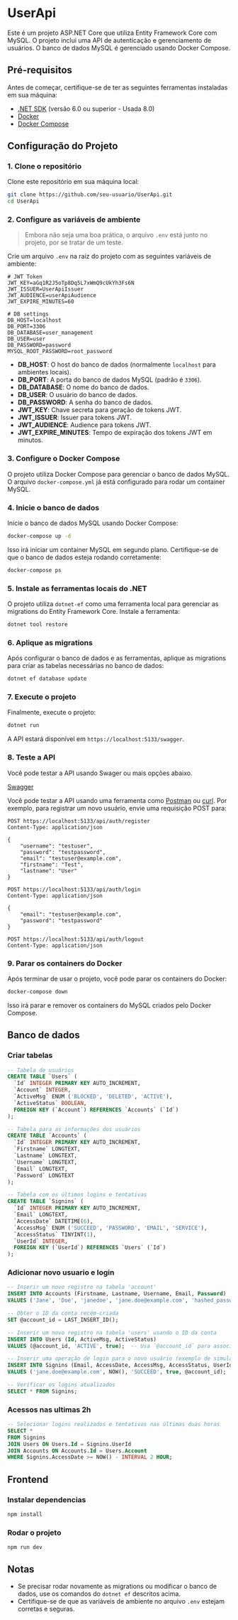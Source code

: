 # UserApi

Este é um projeto ASP.NET Core que utiliza Entity Framework Core com MySQL. O projeto inclui uma API de autenticação e gerenciamento de usuários. O banco de dados MySQL é gerenciado usando Docker Compose.

## Pré-requisitos

Antes de começar, certifique-se de ter as seguintes ferramentas instaladas em sua máquina:

- [.NET SDK](https://dotnet.microsoft.com/download) (versão 6.0 ou superior - Usada 8.0)
- [Docker](https://www.docker.com/get-started)
- [Docker Compose](https://docs.docker.com/compose/install/)

## Configuração do Projeto

### 1. Clone o repositório

Clone este repositório em sua máquina local:

```bash
git clone https://github.com/seu-usuario/UserApi.git
cd UserApi
```

### 2. Configure as variáveis de ambiente

> Embora não seja uma boa prática, o arquivo `.env` está junto no projeto, por se tratar de um teste.

Crie um arquivo `.env` na raiz do projeto com as seguintes variáveis de ambiente:

```env
# JWT Token
JWT_KEY=aGq1R2J5oTp8Dq5L7xWmQ9cUkYh3Fs6N
JWT_ISSUER=UserApiIssuer
JWT_AUDIENCE=userApiAudience
JWT_EXPIRE_MINUTES=60

# DB settings
DB_HOST=localhost
DB_PORT=3306
DB_DATABASE=user_management
DB_USER=user
DB_PASSWORD=password
MYSQL_ROOT_PASSWORD=root_password
```

- **DB_HOST**: O host do banco de dados (normalmente `localhost` para ambientes locais).
- **DB_PORT**: A porta do banco de dados MySQL (padrão é `3306`).
- **DB_DATABASE**: O nome do banco de dados.
- **DB_USER**: O usuário do banco de dados.
- **DB_PASSWORD**: A senha do banco de dados.
- **JWT_KEY**: Chave secreta para geração de tokens JWT.
- **JWT_ISSUER**: Issuer para tokens JWT.
- **JWT_AUDIENCE**: Audience para tokens JWT.
- **JWT_EXPIRE_MINUTES**: Tempo de expiração dos tokens JWT em minutos.

### 3. Configure o Docker Compose

O projeto utiliza Docker Compose para gerenciar o banco de dados MySQL. O arquivo `docker-compose.yml` já está configurado para rodar um container MySQL.

### 4. Inicie o banco de dados

Inicie o banco de dados MySQL usando Docker Compose:

```bash
docker-compose up -d
```

Isso irá iniciar um container MySQL em segundo plano. Certifique-se de que o banco de dados esteja rodando corretamente:

```bash
docker-compose ps
```

### 5. Instale as ferramentas locais do .NET

O projeto utiliza `dotnet-ef` como uma ferramenta local para gerenciar as migrations do Entity Framework Core. Instale a ferramenta:

```bash
dotnet tool restore
```

### 6. Aplique as migrations

Após configurar o banco de dados e as ferramentas, aplique as migrations para criar as tabelas necessárias no banco de dados:

```bash
dotnet ef database update
```

### 7. Execute o projeto

Finalmente, execute o projeto:

```bash
dotnet run
```

A API estará disponível em `https://localhost:5133/swagger`.

### 8. Teste a API

Você pode testar a API usando Swager ou mais opções abaixo.

[Swagger](https://localhost:5133/swagger)

Você pode testar a API usando uma ferramenta como [Postman](https://www.postman.com/) ou [curl](https://curl.se/). Por exemplo, para registrar um novo usuário, envie uma requisição POST para:

```
POST https://localhost:5133/api/auth/register
Content-Type: application/json

{
    "username": "testuser",
    "password": "testpassword",
    "email": "testuser@example.com",
    "firstname": "Test",
    "lastname": "User"
}
```

```
POST https://localhost:5133/api/auth/login
Content-Type: application/json

{
    "email": "testuser@example.com",
    "password": "testpassword"
}
```

```
POST https://localhost:5133/api/auth/logout
Content-Type: application/json
```

### 9. Parar os containers do Docker

Após terminar de usar o projeto, você pode parar os containers do Docker:

```bash
docker-compose down
```

Isso irá parar e remover os containers do MySQL criados pelo Docker Compose.

## Banco de dados

### Criar tabelas

``` sql
-- Tabela de usuários
CREATE TABLE `Users` (
  `Id` INTEGER PRIMARY KEY AUTO_INCREMENT,
  `Account` INTEGER,
  `ActiveMsg` ENUM ('BLOCKED', 'DELETED', 'ACTIVE'),
  `ActiveStatus` BOOLEAN,
  FOREIGN KEY (`Account`) REFERENCES `Accounts` (`Id`)
);

-- Tabela para as informações dos usuários
CREATE TABLE `Accounts` (
  `Id` INTEGER PRIMARY KEY AUTO_INCREMENT,
  `Firstname` LONGTEXT,
  `Lastname` LONGTEXT,
  `Username` LONGTEXT,
  `Email` LONGTEXT,
  `Password` LONGTEXT
);

-- Tabela com os últimos logins e tentativas
CREATE TABLE `Signins` (
  `Id` INTEGER PRIMARY KEY AUTO_INCREMENT,
  `Email` LONGTEXT,
  `AccessDate` DATETIME(6),
  `AccessMsg` ENUM ('SUCCEED', 'PASSWORD', 'EMAIL', 'SERVICE'),
  `AccessStatus` TINYINT(1),
  `UserId` INTEGER,
  FOREIGN KEY (`UserId`) REFERENCES `Users` (`Id`)
);
```

### Adicionar novo usuario e login

``` sql
-- Inserir um novo registro na tabela 'account'
INSERT INTO Accounts (Firstname, Lastname, Username, Email, Password)
VALUES ('Jane', 'Doe', 'janedoe', 'jane.doe@example.com', 'hashed_password');

-- Obter o ID da conta recém-criada
SET @account_id = LAST_INSERT_ID();

-- Inserir um novo registro na tabela 'users' usando o ID da conta
INSERT INTO Users (Id, ActiveMsg, ActiveStatus)
VALUES (@account_id, 'ACTIVE', true);  -- Usa `@account_id` para associar a conta ao usuário

-- Inserir uma operação de login para o novo usuário (exemplo de simulação de login)
INSERT INTO Signins (Email, AccessDate, AccessMsg, AccessStatus, UserId)
VALUES ('jane.doe@example.com', NOW(), 'SUCCEED', true, @account_id);

-- Verificar os logins atualizados
SELECT * FROM Signins;
```

### Acessos nas ultimas 2h

``` sql
-- Selecionar logins realizados e tentativas nas últimas duas horas
SELECT *
FROM Signins
JOIN Users ON Users.Id = Signins.UserId
JOIN Accounts ON Accounts.Id = Users.Account
WHERE Signins.AccessDate >= NOW() - INTERVAL 2 HOUR;
```

## Frontend

### Instalar dependencias

``` bash
npm install
```

### Rodar o projeto

```
npm run dev
```


## Notas

- Se precisar rodar novamente as migrations ou modificar o banco de dados, use os comandos do `dotnet ef` descritos acima.
- Certifique-se de que as variáveis de ambiente no arquivo `.env` estejam corretas e seguras.
